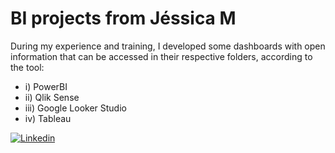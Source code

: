 # BI projects from Jéssica M 

During my experience and training, I developed some dashboards with open information that can be accessed in their respective folders, according to the tool:
- i) PowerBI
- ii) Qlik Sense
- iii) Google Looker Studio
- iv) Tableau

[![Linkedin](https://img.shields.io/badge/LinkedIn-0077B5?style=for-the-badge&logo=linkedin&logoColor=white)](https://www.linkedin.com/in/jmariella/)
